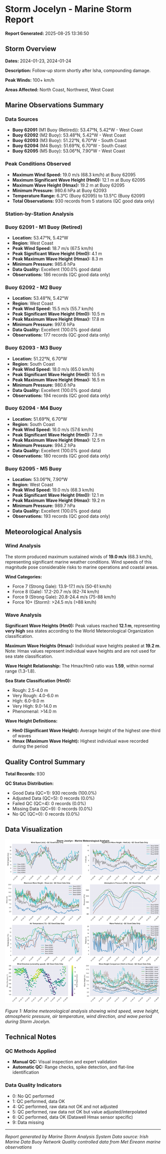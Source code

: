 # Storm Jocelyn - Marine Storm Report

**Report Generated:** 2025-08-25 13:36:50

## Storm Overview

**Dates:** 2024-01-23, 2024-01-24

**Description:** Follow-up storm shortly after Isha, compounding damage.

**Peak Winds:** 100+ km/h

**Areas Affected:** North Coast, Northwest, West Coast

## Marine Observations Summary

### Data Sources
- **Buoy 62091** (M1 Buoy (Retired)): 53.47°N, 5.42°W - West Coast
- **Buoy 62092** (M2 Buoy): 53.48°N, 5.42°W - West Coast
- **Buoy 62093** (M3 Buoy): 51.22°N, 6.70°W - South Coast
- **Buoy 62094** (M4 Buoy): 51.69°N, 6.70°W - South Coast
- **Buoy 62095** (M5 Buoy): 53.06°N, 7.90°W - West Coast

### Peak Conditions Observed

- **Maximum Wind Speed:** 19.0 m/s (68.3 km/h) at Buoy 62095
- **Maximum Significant Wave Height (Hm0):** 12.1 m at Buoy 62095
- **Maximum Wave Height (Hmax):** 19.2 m at Buoy 62095
- **Minimum Pressure:** 980.6 hPa at Buoy 62093
- **Temperature Range:** 6.3°C (Buoy 62095) to 13.5°C (Buoy 62091)
- **Total Observations:** 930 records from 5 stations (QC good data only)


### Station-by-Station Analysis

### Buoy 62091 - M1 Buoy (Retired)
- **Location:** 53.47°N, 5.42°W
- **Region:** West Coast
- **Peak Wind Speed:** 18.7 m/s (67.5 km/h)
- **Peak Significant Wave Height (Hm0):** 4.1 m  
- **Peak Maximum Wave Height (Hmax):** 8.3 m
- **Minimum Pressure:** 985.6 hPa
- **Data Quality:** Excellent (100.0% good data)
- **Observations:** 186 records (QC good data only)


### Buoy 62092 - M2 Buoy
- **Location:** 53.48°N, 5.42°W
- **Region:** West Coast
- **Peak Wind Speed:** 15.5 m/s (55.7 km/h)
- **Peak Significant Wave Height (Hm0):** 10.5 m  
- **Peak Maximum Wave Height (Hmax):** 17.8 m
- **Minimum Pressure:** 997.6 hPa
- **Data Quality:** Excellent (100.0% good data)
- **Observations:** 177 records (QC good data only)


### Buoy 62093 - M3 Buoy
- **Location:** 51.22°N, 6.70°W
- **Region:** South Coast
- **Peak Wind Speed:** 18.0 m/s (65.0 km/h)
- **Peak Significant Wave Height (Hm0):** 10.5 m  
- **Peak Maximum Wave Height (Hmax):** 16.5 m
- **Minimum Pressure:** 980.6 hPa
- **Data Quality:** Excellent (100.0% good data)
- **Observations:** 194 records (QC good data only)


### Buoy 62094 - M4 Buoy
- **Location:** 51.69°N, 6.70°W
- **Region:** South Coast
- **Peak Wind Speed:** 16.0 m/s (57.6 km/h)
- **Peak Significant Wave Height (Hm0):** 7.3 m  
- **Peak Maximum Wave Height (Hmax):** 12.5 m
- **Minimum Pressure:** 994.2 hPa
- **Data Quality:** Excellent (100.0% good data)
- **Observations:** 180 records (QC good data only)


### Buoy 62095 - M5 Buoy
- **Location:** 53.06°N, 7.90°W
- **Region:** West Coast
- **Peak Wind Speed:** 19.0 m/s (68.3 km/h)
- **Peak Significant Wave Height (Hm0):** 12.1 m  
- **Peak Maximum Wave Height (Hmax):** 19.2 m
- **Minimum Pressure:** 989.7 hPa
- **Data Quality:** Excellent (100.0% good data)
- **Observations:** 193 records (QC good data only)


## Meteorological Analysis

### Wind Analysis

The storm produced maximum sustained winds of **19.0 m/s** (68.3 km/h), representing significant marine weather conditions. Wind speeds of this magnitude pose considerable risks to marine operations and coastal areas.

**Wind Categories:**
- Force 7 (Strong Gale): 13.9-17.1 m/s (50-61 km/h)
- Force 8 (Gale): 17.2-20.7 m/s (62-74 km/h)  
- Force 9 (Strong Gale): 20.8-24.4 m/s (75-88 km/h)
- Force 10+ (Storm): >24.5 m/s (>88 km/h)


### Wave Analysis  

**Significant Wave Heights (Hm0):** Peak values reached **12.1 m**, representing **very high** sea states according to the World Meteorological Organization classification.

**Maximum Wave Heights (Hmax):** Individual wave heights peaked at **19.2 m**. Note: Hmax values represent individual wave heights and are not used for sea state classification.

**Wave Height Relationship:** The Hmax/Hm0 ratio was **1.59**, within normal range (1.3-1.8).

**Sea State Classification (Hm0):**
- Rough: 2.5-4.0 m
- Very Rough: 4.0-6.0 m
- High: 6.0-9.0 m
- Very High: 9.0-14.0 m
- Phenomenal: >14.0 m

**Wave Height Definitions:**
- **Hm0 (Significant Wave Height):** Average height of the highest one-third of waves
- **Hmax (Maximum Wave Height):** Highest individual wave recorded during the period


## Quality Control Summary

**Total Records:** 930

**QC Status Distribution:**
- Good Data (QC=1): 930 records (100.0%)
- Adjusted Data (QC=5): 0 records (0.0%)
- Failed QC (QC=4): 0 records (0.0%)
- Missing Data (QC=9): 0 records (0.0%)
- No QC (QC=0): 0 records (0.0%)


## Data Visualization

![Storm Overview](Storm_Jocelyn_overview.png)

*Figure 1: Marine meteorological analysis showing wind speed, wave height, atmospheric pressure, air temperature, wind direction, and wave period during Storm Jocelyn.*

## Technical Notes

### QC Methods Applied
- **Manual QC:** Visual inspection and expert validation
- **Automatic QC:** Range checks, spike detection, and flat-line identification

### Data Quality Indicators
- 0: No QC performed
- 1: QC performed, data OK
- 4: QC performed, raw data not OK and not adjusted
- 5: QC performed, raw data not OK but value adjusted/interpolated
- 6: QC performed, data OK (Datawell Hmax sensor specific)
- 9: Data missing

---

*Report generated by Marine Storm Analysis System*
*Data source: Irish Marine Data Buoy Network*
*Quality controlled data from Met Éireann marine observations*
